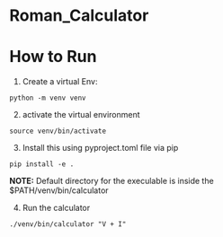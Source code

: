 # Roman_Calculator

# How to Run

1) Create a virtual Env:
```
python -m venv venv
```

2) activate the virtual environment
```
source venv/bin/activate
```

3) Install this using pyproject.toml file via pip
```
pip install -e .
```

**NOTE:** Default directory for the execulable is inside the $PATH/venv/bin/calculator

4) Run the calculator
```
./venv/bin/calculator "V + I"
```
